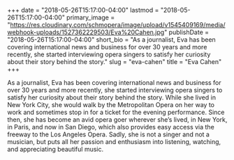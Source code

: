 +++
date = "2018-05-26T15:17:00-04:00"
lastmod = "2018-05-26T15:17:00-04:00"
primary_image = "https://res.cloudinary.com/schmopera/image/upload/v1545409169/media/webhook-uploads/1527362229503/Eva%20Cahen.jpg"
publishDate = "2018-05-26T15:17:00-04:00"
short_bio = "As a journalist, Eva has been covering international news and business for over 30 years and more recently, she started interviewing opera singers to satisfy her curiosity about their story behind the story."
slug = "eva-cahen"
title = "Eva Cahen"
+++

As a journalist, Eva has been covering international news and business for over 30 years and more recently, she started interviewing opera singers to satisfy her curiosity about their story behind the story. While she lived in New York City, she would walk by the Metropolitan Opera on her way to work and sometimes stop in for a ticket for the evening performance. Since then, she has become an avid opera goer wherever she’s lived, in New York, in Paris, and now in San Diego, which also provides easy access via the freeway to the Los Angeles Opera. Sadly, she is not a singer and not a musician, but puts all her passion and enthusiasm into listening, watching, and appreciating beautiful music.
